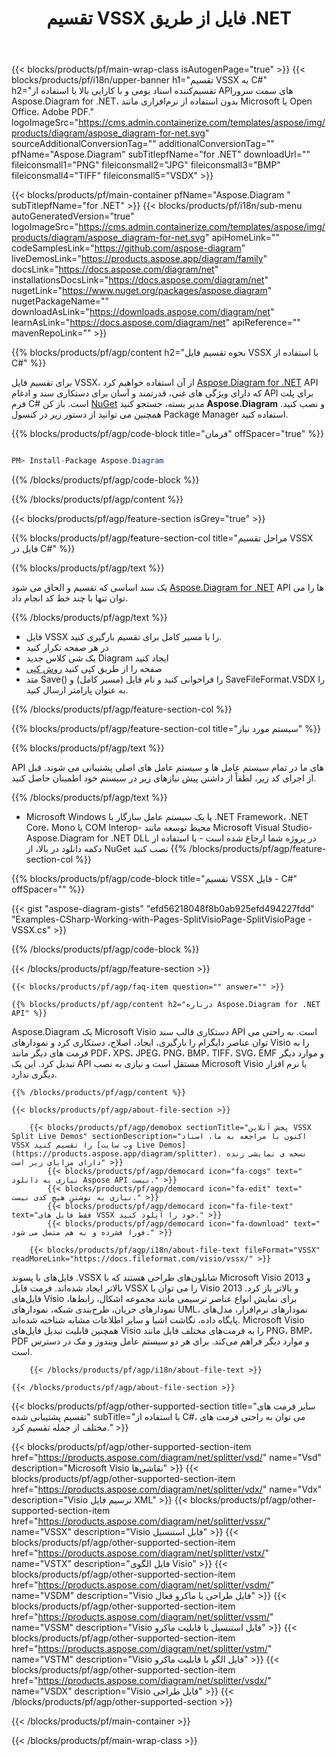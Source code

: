 ﻿---
title: تقسیم VSSX فایل از طریق .NET 
weight: 1300
url: /fa/net/splitter/vssx/ 
description: کد منبع C# برای تقسیم فایل vssx در پلتفرم‌های .NET Framework، .NET هسته، Mono.
---
{{< blocks/products/pf/main-wrap-class isAutogenPage="true" >}}
{{< blocks/products/pf/i18n/upper-banner h1="تقسیم VSSX به C#" h2="تقسیم‌کننده اسناد بومی و با کارایی بالا با استفاده از APIهای سمت سرور Aspose.Diagram for .NET، بدون استفاده از نرم‌افزاری مانند Microsoft یا Open Office، Adobe PDF." logoImageSrc="https://cms.admin.containerize.com/templates/aspose/img/products/diagram/aspose_diagram-for-net.svg" sourceAdditionalConversionTag="" additionalConversionTag="" pfName="Aspose.Diagram" subTitlepfName="for .NET" downloadUrl="" fileiconsmall1="PNG" fileiconsmall2="JPG" fileiconsmall3="BMP" fileiconsmall4="TIFF" fileiconsmall5="VSDX" >}}

{{< blocks/products/pf/main-container pfName="Aspose.Diagram " subTitlepfName="for .NET" >}}
{{< blocks/products/pf/i18n/sub-menu autoGeneratedVersion="true" logoImageSrc="https://cms.admin.containerize.com/templates/aspose/img/products/diagram/aspose_diagram-for-net.svg" apiHomeLink="" codeSamplesLink="https://github.com/aspose-diagram" liveDemosLink="https://products.aspose.app/diagram/family" docsLink="https://docs.aspose.com/diagram/net" installationsDocsLink="https://docs.aspose.com/diagram/net" nugetLink="https://www.nuget.org/packages/aspose.diagram" nugetPackageName="" downloadAsLink="https://downloads.aspose.com/diagram/net" learnAsLink="https://docs.aspose.com/diagram/net" apiReference="" mavenRepoLink="" >}}

{{% blocks/products/pf/agp/content h2="نحوه تقسیم فایل VSSX با استفاده از C#" %}}

 برای تقسیم فایل VSSX، از آن استفاده خواهیم کرد
 [Aspose.Diagram for .NET](https://products.aspose.com/diagram/net) 
 API که دارای ویژگی های غنی، قدرتمند و آسان برای دستکاری سند و ادغام API برای پلت فرم C# است. باز کن
 [NuGet](https://www.nuget.org/packages/aspose.diagram) 
 مدیر بسته، جستجو کنید
 **Aspose.Diagram** 
 و نصب کنید. همچنین می توانید از دستور زیر در کنسول Package Manager استفاده کنید.

{{% blocks/products/pf/agp/code-block title="فرمان" offSpacer="true" %}}

```cs

PM> Install-Package Aspose.Diagram


```

{{% /blocks/products/pf/agp/code-block %}}

{{% /blocks/products/pf/agp/content %}}

{{< blocks/products/pf/agp/feature-section isGrey="true" >}}

{{% blocks/products/pf/agp/feature-section-col title="مراحل تقسیم VSSX فایل در C#" %}}

{{% blocks/products/pf/agp/text %}}

 یک سند اساسی که تقسیم و الحاق می شود
 [Aspose.Diagram for .NET](https://products.aspose.com/diagram/net) 
 API ها را می توان تنها با چند خط کد انجام داد.

{{% /blocks/products/pf/agp/text %}}

+ فایل VSSX را با مسیر کامل برای تقسیم بارگیری کنید.
+ در هر صفحه تکرار کنید
+ یک شی کلاس جدید Diagram ایجاد کنید
+ صفحه را از طریق کپی کنید [روش کپی](https://apireference.aspose.com/diagram/net/aspose.diagram/page/methods/copy)
+ متد Save() را فراخوانی کنید و نام فایل (مسیر کامل) و SaveFileFormat.VSDX را به عنوان پارامتر ارسال کنید.

{{% /blocks/products/pf/agp/feature-section-col %}}

{{% blocks/products/pf/agp/feature-section-col title="سیستم مورد نیاز" %}}

{{% blocks/products/pf/agp/text %}}

 API های ما در تمام سیستم عامل ها و سیستم عامل های اصلی پشتیبانی می شوند. قبل از اجرای کد زیر، لطفاً از داشتن پیش نیازهای زیر در سیستم خود اطمینان حاصل کنید.

{{% /blocks/products/pf/agp/text %}}

- Microsoft Windows یا یک سیستم عامل سازگار با .NET Framework، .NET Core، Mono یا COM Interop- محیط توسعه مانند Microsoft Visual Studio- Aspose.Diagram for .NET DLL در پروژه شما ارجاع شده است - با استفاده از دکمه دانلود در بالا، از NuGet نصب کنید
{{% /blocks/products/pf/agp/feature-section-col %}}

{{% blocks/products/pf/agp/code-block title="تقسیم VSSX فایل - C#" offSpacer="" %}}

{{< gist "aspose-diagram-gists" "efd56218048f8b0ab925efd494227fdd" "Examples-CSharp-Working-with-Pages-SplitVisioPage-SplitVisioPage -VSSX.cs" >}}


{{% /blocks/products/pf/agp/code-block %}}

{{< /blocks/products/pf/agp/feature-section >}}

    {{< blocks/products/pf/agp/faq-item question="" answer="" >}}
 

<!-- aboutfile Starts -->

    {{% blocks/products/pf/agp/content h2="درباره Aspose.Diagram for .NET API" %}}

 Aspose.Diagram یک Microsoft Visio دستکاری قالب سند API است. به راحتی می توان عناصر دایگرام را بارگیری، ایجاد، اصلاح، دستکاری کرد و نمودارهای Visio را به فرمت های دیگر مانند PDF، XPS، JPEG، PNG، BMP، TIFF، SVG، EMF و موارد دیگر تبدیل کرد. این یک API مستقل است و نیازی به نصب Microsoft Visio یا نرم افزار دیگری ندارد.  



    {{% /blocks/products/pf/agp/content %}}

    {{< blocks/products/pf/agp/about-file-section >}}

        {{< blocks/products/pf/agp/demobox sectionTitle="پخش آنلاین VSSX Split Live Demos" sectionDescription="اکنون با مراجعه به ما، اسناد VSSX را تقسیم کنید [وب سایت Live Demos](https://products.aspose.app/diagram/splitter). نسخه ی نمایشی زنده دارای مزایای زیر است" >}}
            {{< blocks/products/pf/agp/democard icon="fa-cogs" text=" نیازی به دانلود Aspose API نیست." >}}
            {{< blocks/products/pf/agp/democard icon="fa-edit" text=" نیازی به نوشتن هیچ کدی نیست." >}}
            {{< blocks/products/pf/agp/democard icon="fa-file-text" text="فقط فایل های VSSX خود را آپلود کنید." >}}
            {{< blocks/products/pf/agp/democard icon="fa-download" text=" فورا فشرده و به هم متصل می شود." >}}

        {{< blocks/products/pf/agp/i18n/about-file-text fileFormat="VSSX" readMoreLink="https://docs.fileformat.com/visio/vssx/" >}}
فایل‌های با پسوند .VSSX شابلون‌های طراحی هستند که با Microsoft Visio 2013 و بالاتر ایجاد شده‌اند. فرمت فایل VSSX را می توان با Visio 2013 و بالاتر باز کرد. فایل‌های Visio برای نمایش انواع عناصر ترسیمی مانند مجموعه اشکال، رابط‌ها، نمودارهای جریان، طرح‌بندی شبکه، نمودارهای UML، نمودارهای نرم‌افزار، مدل‌های پایگاه داده، نگاشت اشیا و سایر اطلاعات مشابه شناخته شده‌اند. Microsoft Visio همچنین قابلیت تبدیل فایل‌های Visio را به فرمت‌های مختلف فایل مانند PNG، BMP، PDF و موارد دیگر فراهم می‌کند. برای هر دو سیستم عامل ویندوز و مک در دسترس است. 

        {{< /blocks/products/pf/agp/i18n/about-file-text >}}

    {{< /blocks/products/pf/agp/about-file-section >}}

<!-- aboutfile Ends -->

{{< blocks/products/pf/agp/other-supported-section title="سایر فرمت های تقسیم پشتیبانی شده" subTitle="با استفاده از C#، می توان به راحتی فرمت های مختلف از جمله تقسیم کرد." >}}

{{< blocks/products/pf/agp/other-supported-section-item href="https://products.aspose.com/diagram/net/splitter/vsd/" name="Vsd" description="Microsoft Visio نقاشی‌ها" >}}
{{< blocks/products/pf/agp/other-supported-section-item href="https://products.aspose.com/diagram/net/splitter/vdx/" name="Vdx" description="Visio ترسیم فایل XML" >}}
{{< blocks/products/pf/agp/other-supported-section-item href="https://products.aspose.com/diagram/net/splitter/vssx/" name="VSSX" description="Visio فایل استنسیل" >}}
{{< blocks/products/pf/agp/other-supported-section-item href="https://products.aspose.com/diagram/net/splitter/vstx/" name="VSTX" description="فایل الگوی Visio" >}}
{{< blocks/products/pf/agp/other-supported-section-item href="https://products.aspose.com/diagram/net/splitter/vsdm/" name="VSDM" description="Visio فایل طراحی با ماکرو فعال" >}}
{{< blocks/products/pf/agp/other-supported-section-item href="https://products.aspose.com/diagram/net/splitter/vssm/" name="VSSM" description="Visio فایل استنسیل با قابلیت ماکرو" >}}
{{< blocks/products/pf/agp/other-supported-section-item href="https://products.aspose.com/diagram/net/splitter/vstm/" name="VSTM" description="Visio فایل الگو با قابلیت ماکرو" >}}
{{< blocks/products/pf/agp/other-supported-section-item href="https://products.aspose.com/diagram/net/splitter/vsdx/" name="VSDX" description="Visio فایل طراحی" >}}
{{< /blocks/products/pf/agp/other-supported-section >}}

{{< /blocks/products/pf/main-container >}}
    
{{< /blocks/products/pf/main-wrap-class >}}